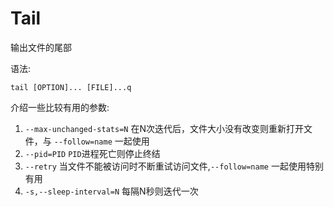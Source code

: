 # Tail
输出文件的尾部

语法:
```
tail [OPTION]... [FILE]...q
```

介绍一些比较有用的参数:
1. `--max-unchanged-stats=N` 在N次迭代后，文件大小没有改变则重新打开文件，与 `--follow=name` 一起使用
2. `--pid=PID` `PID`进程死亡则停止终结
3. `--retry` 当文件不能被访问时不断重试访问文件,`--follow=name` 一起使用特别有用
4. `-s,--sleep-interval=N` 每隔N秒则迭代一次



